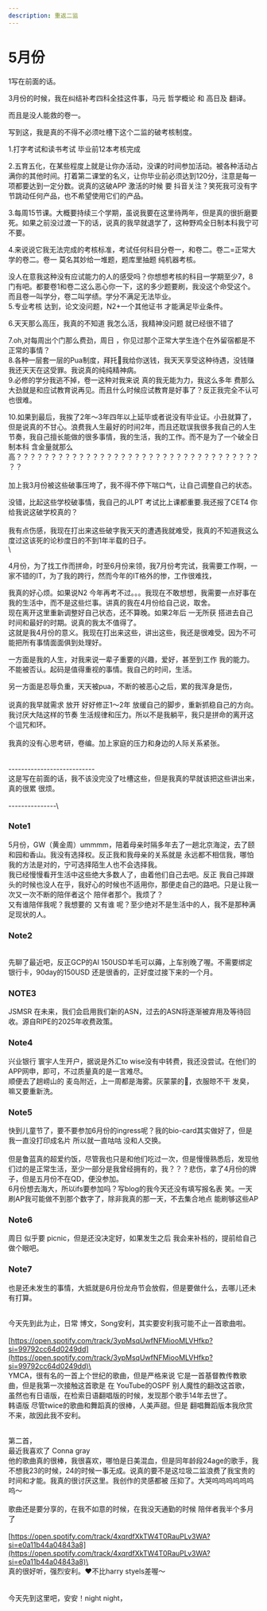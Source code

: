 ```yaml
---
description: 重返二监
---
```


# 5月份

1写在前面的话。

3月份的时候，我在纠结补考四科全挂这件事，马元 哲学概论 和 高日及 翻译。

而且是没人能救的卷一。

写到这，我是真的不得不必须吐槽下这个二监的破考核制度。

1.打字考试和读书考试 毕业前12本考核完成

2.五育五化，在某些程度上就是让你办活动，没课的时间参加活动。被各种活动占满你的其他时间。打着第二课堂的名义，让你毕业前必须达到120分，注意是每一项都要达到一定分数。说真的这破APP 激活的时候 要 抖音关注？笑死我可没有字节跳动任何产品，也不希望使用它们的产品。

3.每周15节课。大概要持续三个学期，虽说我要在这里待两年，但是真的很折磨要死。如果之前没过渡一下的话，说真的我早就退学了，这种野鸡全日制本科我宁可不要。

4.来说说它我无法完成的考核标准，考试任何科目分卷一，和卷二。卷二=正常大学的卷二。卷一 莫名其妙给一堆题，题库里抽题 纯机器考核。

没人在意我这种没有应试能力的人的感受吗？你想想考核的科目一学期至少7，8门有吧。都要卷1和卷二这么恶心你一下，这的多少题要刷，我没这个命受这个。而且卷一叫学分，卷二叫学绩。学分不满足无法毕业。\
5.专业考核 达到，论文没问题，N2+一个其他证书 才能满足毕业条件。

6.天天那么高压，我真的不知道 我怎么活，我精神没问题 就已经很不错了

7.oh,对每周出个门那么费劲，周日 ，你见过那个正常大学生连个在外留宿都是不正常的事情？\
8.各种一层套一层的Pua制度，拜托🙏我给你送钱，我天天享受这种待遇，没钱赚我还天天在这受罪。我说真的纯纯精神病。\
9.必修的学分我逃不掉，卷一这种对我来说 真的我无能为力，我这么多年 费那么大劲就是和应试教育说再见。而且什么时候应试教育是好事了？反正我完全不认可也很难。

10.如果到最后，我挨了2年～3年四年以上延毕或者说没有毕业证。小丑就算了，但是说真的不甘心。浪费我人生最好的时间2年，而且还耽误我很多我自己的人生节奏，我自己擅长能做的很多事情，我的生活，我的工作。而不是为了一个破全日制本科 含金量就那么高？？？？？？？？？？？？？？？？？？？？？？？？？？？？？？？？？？？？？\
\
加上我3月份被这些破事压垮了，我不得不停下喘口气，让自己调整自己的状态。

没错，比起这些学校破事情，我自己的JLPT 考试比上课都重要.我还报了CET4 你给我说这破学校真的？\
\
我有点伤感，我现在打出来这些破字我天天的遭遇我就难受，我真的不知道我这么度过这该死的论秒度日的不到1年半载的日子。\
\


4月份，为了找工作而拼命，时至6月份来领，我7月份考完试，我需要工作啊，一家不错的IT，为了我的跨行，然而今年的IT格外的惨，工作很难找，

我真的好心烦。如果说N2 今年再考不过。。。我现在不敢想想，我需要一点好事在我的生活中，而不是这些烂事。讲真的我在4月份给自己说，取舍。\
现在离开这里重新调整好自己状态，还不算晚。如果2年后 一无所获 搭进去自己时间和最好的时期。说真的我太不值得了。\
这就是我4月份的意义。我现在打出来这些，讲出这些，我还是很难受。因为不可能把所有事情面面俱到处理好。



一方面是我的人生，对我来说一辈子重要的兴趣，爱好，甚至到工作 我的能力。不能被否认。起码是值得重视的事情。我自己的时间，生活。

另一方面是忍辱负重，天天被pua，不断的被恶心之后，累的我浑身是伤，\
\
说真的我早就需求 放开 好好修正1～2年 放缓自己的脚步，重新抓稳自己的方向。我讨厌大陆这样的节奏 生活规律和压力。所以不是我躺平，我只是拼命的离开这个诅咒和环。\
\
我真的没有心思考研，卷编。加上家庭的压力和身边的人际关系紧张。\
\
\
\---------------------------\
这是写在前面的话，我不该没完没了吐槽这些，但是我真的早就该把这些讲出来，真的很累 很烦。\
\
\---------------\


### Note1

5月份，GW（黄金周）ummmm，陪着母亲时隔多年去了一趟北京海淀，去了颐和园和香山。我没有选择权。反正我和我母亲的关系就是 永远都不相信我，哪怕我的方法是对的，宁可选择陌生人也不会选择我。\
我已经慢慢看开生活中这些绝大多数人了，由着他们自己去吧。反正 我自己摔跟头的时候也没人在乎，我好心的时候也不适用你，那便走自己的路吧。只是让我一次又一次不断的陪伴者这个 陪伴者那个。我烦了？\
又有谁陪伴我呢？我想要的 又有谁 呢？至少绝对不是生活中的人，我不是那种满足现状的人。

### Note2

\
先聊了最近吧，反正GCP的AI 150USD羊毛可以薅，上车别晚了喔。不需要绑定银行卡，90day的150USD 还是很香的，正好度过接下来的一个月。

### NOTE3

JSMSR 在未来，我们会启用我们新的ASN，过去的ASN将逐渐被弃用及等待回收。源自RIPE的2025年收费政策。

### Note4

兴业银行 寰宇人生开户，据说是外汇to wise没有中转费，我还没尝试。在他们的APP网申，即可，不过质量真的是一言难尽。\
顺便去了趟崂山的 麦岛附近，上一周都是海雾。灰蒙蒙的🌁，衣服晾不干 发臭，嘛又要重新洗。

### Note5

快到儿童节了，要不要参加6月份的ingress呢？我的bio-card其实做好了，但是我一直没打印成名片 所以就一直咕咕 没和人交换。\
\
但是鲁蓝真的超爱约饭，尽管我也只是和他们吃过一次，但是慢慢熟悉后，发现他们过的是正常生活，至少一部分是我曾经拥有的，我？？？悲伤，拿了4月份的牌子，但是五月份不在QD，便没参加。\
6月份想去海大，所以ifs要参加吗？写blog的我今天还没有填写报名表 笑。一天刷AP我可能做不到那个数字了，除非我真的那一天，不去集合地点 能刷够这些AP

### Note6

周日 似乎要 picnic，但是还没决定好，如果发生之后 我会来补档的，提前给自己做个眼吧。

### Note7

也是还未发生的事情，大抵就是6月份龙舟节会放假，但是要做什么，去哪儿还未有打算。

\
今天先到此为止，日常 博文，Song安利，其实要安利我可能不止一首歌曲啦。\
\
[https://open.spotify.com/track/3ypMsqUwfNFMiooMLVHfkp?si=99792cc64d0249dd](https://open.spotify.com/track/3ypMsqUwfNFMiooMLVHfkp?si=99792cc64d0249dd)\
\
YMCA，很有名的一首上个世纪的歌曲，但是严格来说 它是一首基督教传教歌曲，但是我第一次接触这首歌是 在 YouTube的OSPF 别人魔性的翻改这首歌，\
虽然也有日语版，在检索日语翻唱版的时候，发现那个歌手14年去世了。\
韩语版 尽管twice的歌曲和舞蹈真的很棒，人美声甜。但是 翻唱舞蹈版本我欣赏不来，故因此我不安利。

\
第二首，\
最近我喜欢了 Conna gray\
他的歌曲真的很棒，我很喜欢，哪怕是日美混血，但是同年龄段24age的歌手，我不想我23的时候，24的时候一事无成。说真的要不是这垃圾二监浪费了我宝贵的时间和才能。我真的很讨厌这里。我创作的灵感都被 压抑了。大哭呜呜呜呜呜呜呜～\
\
歌曲还是要分享的，在我不如意的时候，在我没天通勤的时候 陪伴者我半个多月了\
\
[https://open.spotify.com/track/4xqrdfXkTW4T0RauPLv3WA?si=e0a11b44a04843a8](https://open.spotify.com/track/4xqrdfXkTW4T0RauPLv3WA?si=e0a11b44a04843a8)\
\
真的很好听，强烈安利。♥️不比harry styels差喔～\
\
\
今天先到这里吧，安安！night night，
